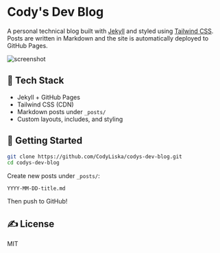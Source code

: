 # Cody's Dev Blog

A personal technical blog built with [Jekyll](https://jekyllrb.com) and styled using [Tailwind CSS](https://tailwindcss.com). Posts are written in Markdown and the site is automatically deployed to GitHub Pages.

![screenshot](assets/images/remnux-lab.png)

## 🔧 Tech Stack

- Jekyll + GitHub Pages
- Tailwind CSS (CDN)
- Markdown posts under `_posts/`
- Custom layouts, includes, and styling

## 🚀 Getting Started

```bash
git clone https://github.com/CodyLiska/codys-dev-blog.git
cd codys-dev-blog
```

Create new posts under `_posts/`:

```
YYYY-MM-DD-title.md
```

Then push to GitHub!

## ✍️ License

MIT
